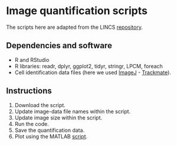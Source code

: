 # Image quantification scripts

The scripts here are adapted from the LINCS [repository](github.com/MEP-LINCS/MDD/blob/master/R/MDD_Immunofluorescence_Lvl0Data_Processing.R). 

## Dependencies and software

- R and RStudio
- R libraries: readr, dplyr, ggplot2, tidyr, stringr, LPCM, foreach
- Cell identification data files (here we used [ImageJ](https://imagej.net/software/fiji/downloads) - [Trackmate](https://imagej.net/plugins/trackmate/getting-started)). 

## Instructions

1. Download the script.
2. Update image-data file names within the script.
3. Update image size within the script.
4. Run the code.
5. Save the quantification data.
6. Plot using the MATLAB [script]().
